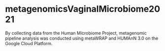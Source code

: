# metagenomicsVaginalMicrobiome2021
By collecting data from the Human Microbiome Project, metagenomic pipeline analysis was conducted using metaWRAP and HUMAnN 3.0 on the Google Cloud Platform. 
